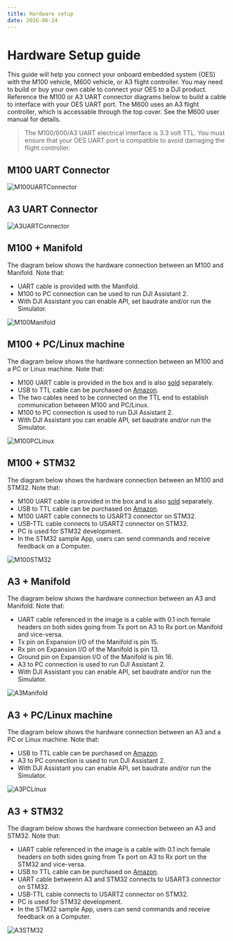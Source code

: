 ```yaml
---
title: Hardware setup
date: 2016-06-24
---
```


# Hardware Setup guide
This guide will help you connect your onboard embedded system (OES) with the M100 vehicle, M600 vehicle, or A3 flight controller. You may need to build or buy your own cable to connect your OES to a DJI product. Reference the M100 or A3 UART connector diagrams below to build a cable to interface with your OES UART port. The M600 uses an A3 flight controller, which is accessable through the top cover.  See the M600 user manual for details.
> The M100/600/A3 UART electrical interface is 3.3 volt TTL. You must ensure that your OES UART port is compatible to avoid damaging the flight controller.

## M100 UART Connector

![M100UARTConnector](../../images/hardwaresetup/Connecter.jpg) 

## A3 UART Connector  

![A3UARTConnector](../../images/hardwaresetup/A3UARTPort.png) 

## M100 + Manifold

The diagram below shows the hardware connection between an M100 and Manifold. Note that: 
- UART cable is provided with the Manifold. 
- M100 to PC connection can be used to run DJI Assistant 2. 
- With DJI Assistant you can enable API, set baudrate and/or run the Simulator.


![M100Manifold](../../images/hardwaresetup/M100Manifold.png)

## M100 + PC/Linux machine

The diagram below shows the hardware connection between an M100 and a PC or Linux machine. Note that: 
- M100 UART cable is provided in the box and is also [sold](http://store.dji.com/product/matrice-100-uart-cable) separately. 
- USB to TTL cable can be purchased on [Amazon](https://www.amazon.com/ADAFRUIT-INDUSTRIES-954-SERIAL-RASPBERRY/dp/B00DJUHGHI/ref=sr_1_5?s=electronics&ie=UTF8&qid=1466208644&sr=1-5&keywords=usb+to+ttl).
- The two cables need to be connected on the TTL end to establish communication between M100 and PC/Linux. 
- M100 to PC connection is used to run DJI Assistant 2. 
- With DJI Assistant you can enable API, set baudrate and/or run the Simulator.


![M100PCLinux](../../images/hardwaresetup/M100PCLinux.png)


## M100 + STM32

The diagram below shows the hardware connection between an M100 and STM32. Note that: 
- M100 UART cable is provided in the box and is also [sold](http://store.dji.com/product/matrice-100-uart-cable) separately. 
- USB to TTL cable can be purchased on [Amazon](https://www.amazon.com/ADAFRUIT-INDUSTRIES-954-SERIAL-RASPBERRY/dp/B00DJUHGHI/ref=sr_1_5?s=electronics&ie=UTF8&qid=1466208644&sr=1-5&keywords=usb+to+ttl).
- M100 UART cable connects to USART3 connector on STM32. 
- USB-TTL cable connects to USART2 connector on STM32. 
- PC is used for STM32 development. 
- In the STM32 sample App, users can send commands and receive feedback on a Computer. 


![M100STM32](../../images/hardwaresetup/M100STM32.png)


## A3 + Manifold

The diagram below shows the hardware connection between an A3 and Manifold. Note that: 
- UART cable referenced in the image is a cable with 0.1 inch female headers on both sides going from Tx port on A3 to Rx port on Manifold and vice-versa. 
- Tx pin on Expansion I/O of the Manifold is pin 15. 
- Rx pin on Expansion I/O of the Manifold is pin 13. 
- Ground pin on Expansion I/O of the Manifold is pin 16. 
- A3 to PC connection is used to run DJI Assistant 2. 
- With DJI Assistant you can enable API, set baudrate and/or run the Simulator.

![A3Manifold](../../images/hardwaresetup/A3Manifold.png)


## A3 + PC/Linux machine

The diagram below shows the hardware connection between an A3 and a PC or Linux machine. Note that:
- USB to TTL cable can be purchased on [Amazon](https://www.amazon.com/ADAFRUIT-INDUSTRIES-954-SERIAL-RASPBERRY/dp/B00DJUHGHI/ref=sr_1_5?s=electronics&ie=UTF8&qid=1466208644&sr=1-5&keywords=usb+to+ttl).
- A3 to PC connection is used to run DJI Assistant 2. 
- With DJI Assistant you can enable API, set baudrate and/or run the Simulator. 

![A3PCLinux](../../images/hardwaresetup/A3PCLinux.png)


## A3 + STM32

The diagram below shows the hardware connection between an A3 and STM32. Note that:
- UART cable referenced in the image is a cable with 0.1 inch female headers on both sides going from Tx port on A3 to Rx port on the STM32 and vice-versa.  
- USB to TTL cable can be purchased on [Amazon](https://www.amazon.com/ADAFRUIT-INDUSTRIES-954-SERIAL-RASPBERRY/dp/B00DJUHGHI/ref=sr_1_5?s=electronics&ie=UTF8&qid=1466208644&sr=1-5&keywords=usb+to+ttl).
- UART cable betweenn A3 and STM32 connects to USART3 connector on STM32. 
- USB-TTL cable connects to USART2 connector on STM32. 
- PC is used for STM32 development. 
- In the STM32 sample App, users can send commands and receive feedback on a Computer.


![A3STM32](../../images/hardwaresetup/A3STM32.png)
